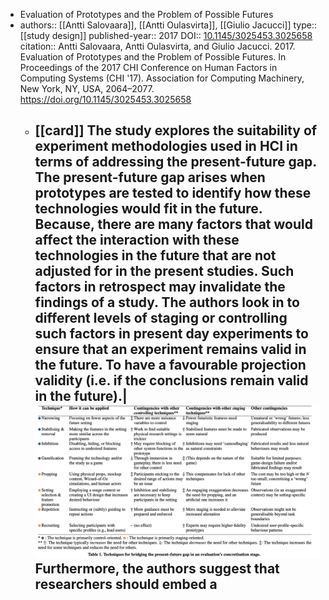 - Evaluation of Prototypes and the Problem of Possible Futures
- authors:: [[Antti Salovaara]], [[Antti Oulasvirta]], [[Giulio Jacucci]]
  type:: [[study design]]
  published-year:: 2017
  DOI:: [10.1145/3025453.3025658]( http://dx.doi.org/10.1145/3025453.3025658) 
  citation:: Antti Salovaara, Antti Oulasvirta, and Giulio Jacucci. 2017. Evaluation of Prototypes and the Problem of Possible Futures. In Proceedings of the 2017 CHI Conference on Human Factors in Computing Systems (CHI '17). Association for Computing Machinery, New York, NY, USA, 2064–2077. https://doi.org/10.1145/3025453.3025658
	- [[card]] The study explores the suitability of experiment methodologies used in HCI in terms of addressing the present-future gap.
	  The present-future gap arises when  prototypes are tested to identify how these technologies would fit in the future. Because, there are many factors that would affect the interaction with these technologies in the future that are not adjusted for in the present studies. Such factors in retrospect may invalidate the findings of a study.
	  The authors look in to different levels of staging or controlling such factors in present day experiments to ensure that  an experiment remains valid in the future. To have a favourable projection validity (i.e. if the conclusions remain valid in the future).|
	  ![image_1666642505527_0.png](../assets/image_1666642505527_0_1666642533085_0.png)
	  Furthermore, the authors suggest that researchers should embed a
		-